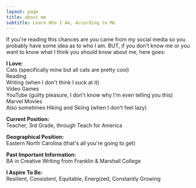 ```yaml
---
layout: page
title: about me
subtitle: Learn Who I Am, According to Me
---
```


If you're reading this chances are you came from my social media so you probably have some idea as
to who I am. BUT, if you don't know me or you want to know what I think you should know about me, here goes:


**I Love:**  
Cats (specifically mine but all cats are pretty cool)  
Reading  
Writing (when I don't think I suck at it)  
Video Games  
YouTube (guilty pleasure, I don't know why I'm even telling you this)  
Marvel Movies  
Also sometimes Hiking and Skiing (when I don't feel lazy)  

**Current Position:**  
Teacher, 3rd Grade, through Teach for America

**Geographical Position:**  
Eastern North Carolina (that's all you're going to get)

**Past Important Information:**  
BA in Creative Writing from Franklin & Marshall College

**I Aspire To Be:**  
Resilient, Consistent, Equitable, Energized, Constantly Growing

